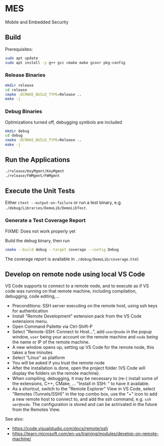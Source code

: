 # MES
Mobile and Embedded Security

## Build

Prerequisites:
```bash
sudo apt update
sudo apt install -y g++ gcc cmake make gcovr pkg-config
```


### Release Binaries

```bash
mkdir release
cd release
cmake -DCMAKE_BUILD_TYPE=Release ..
make -j
```

### Debug Binaries

Optimizations turned off, debugging symbols are included

```bash
mkdir debug
cd debug
cmake -DCMAKE_BUILD_TYPE=Release ..
make -j
```

## Run the Applications

```bash
./release/KeyMgmnt/KeyMgmnt
./release/FWMgmnt/FWMgmnt
```

## Execute the Unit Tests

Either `ctest --output-on-failure` or run a test binary, e.g. `./debug/Libraries/DemoLib/DemoLibTest`.

### Generate a Test Coverage Report

FIXME: Does not work properly yet

Build the debug binary, then run

```bash
cmake --build debug --target coverage --config Debug
```

The coverage report is available in `./debug/DemoLib/coverage.html`

## Develop on remote node using local VS Code

VS Code supports to connect to a remote node, and to execute as if VS code was running on that remote machine, including compilation, debugging, code editing,...

- Preconditions: SSH server executing on the remote host, using ssh keys for authentication
- Install "Remote Development" extension pack from the VS Code extensions menu.
- Open Command Pallette via Ctrl-Shift-P
- Select "Remote-SSH: Connect to Host...", add `user@node` in the popup window, `user` being your account on the remote machine and `node` being the name or IP of the remote machine.
- A new window opens up, setting up VS Code for the remote node, this takes a few minutes
- Select "Linux" as platform
- You will be asked if you trust the remote node
- After the installation is done, open the project folder (VS Code will display the folders on the remote machine).
- When compiling, debugging, it may be necessary to (re-) install some of the extensions, C++, CMake, ... "Install in SSH: <node>" to have it available.
- As a shortcut, switch to the "Remote Explorer" View in VS Code, select "Remotes (Tunnels/SSH)" in the top combo box, use the "+" icon to add a new remote host to connect to, and add the ssh command, e.g. `ssh uer@node`. The configuration is stored and can be actrivated in the future from the Remotes View.

See also:
- https://code.visualstudio.com/docs/remote/ssh
- https://learn.microsoft.com/en-us/training/modules/develop-on-remote-machine/
